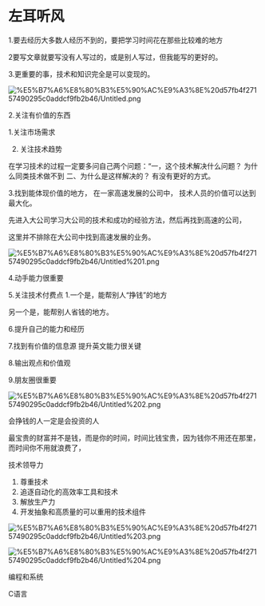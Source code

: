 # 左耳听风

1.要去经历大多数人经历不到的，要把学习时间花在那些比较难的地方

2要写文章就要写没有人写过的，或是别人写过，但我能写的更好的。

3.更重要的事，技术和知识完全是可以变现的。

![%E5%B7%A6%E8%80%B3%E5%90%AC%E9%A3%8E%20d57fb4f27157490295c0addcf9fb2b46/Untitled.png](%E5%B7%A6%E8%80%B3%E5%90%AC%E9%A3%8E%20d57fb4f27157490295c0addcf9fb2b46/Untitled.png)

2.关注有价值的东西

1.关注市场需求

2. 关注技术趋势

在学习技术的过程一定要多问自己两个问题：“一，这个技术解决什么问题？ 为什么同类技术做不到 二、为什么是这样解决的？ 有没有更好的方式。

3.找到能体现价值的地方， 在一家高速发展的公司中， 技术人员的价值可以达到最大化。

先进入大公司学习大公司的技术和成功的经验方法，然后再找到高速的公司，

这里并不排除在大公司中找到高速发展的业务。

![%E5%B7%A6%E8%80%B3%E5%90%AC%E9%A3%8E%20d57fb4f27157490295c0addcf9fb2b46/Untitled%201.png](%E5%B7%A6%E8%80%B3%E5%90%AC%E9%A3%8E%20d57fb4f27157490295c0addcf9fb2b46/Untitled%201.png)

4.动手能力很重要

5.关注技术付费点  1.一个是，能帮别人“挣钱”的地方

另一个是，能帮别人省钱的地方。

6.提升自己的能力和经历

7.找到有价值的信息源   提升英文能力很关键

8.输出观点和价值观

9.朋友圈很重要

![%E5%B7%A6%E8%80%B3%E5%90%AC%E9%A3%8E%20d57fb4f27157490295c0addcf9fb2b46/Untitled%202.png](%E5%B7%A6%E8%80%B3%E5%90%AC%E9%A3%8E%20d57fb4f27157490295c0addcf9fb2b46/Untitled%202.png)

会挣钱的人一定是会投资的人

最宝贵的财富并不是钱，而是你的时间，时间比钱宝贵，因为钱你不用还在那里，而时间你不用就浪费了，

技术领导力

1. 尊重技术
2. 追逐自动化的高效率工具和技术
3. 解放生产力
4. 开发抽象和高质量的可以重用的技术组件

![%E5%B7%A6%E8%80%B3%E5%90%AC%E9%A3%8E%20d57fb4f27157490295c0addcf9fb2b46/Untitled%203.png](%E5%B7%A6%E8%80%B3%E5%90%AC%E9%A3%8E%20d57fb4f27157490295c0addcf9fb2b46/Untitled%203.png)

![%E5%B7%A6%E8%80%B3%E5%90%AC%E9%A3%8E%20d57fb4f27157490295c0addcf9fb2b46/Untitled%204.png](%E5%B7%A6%E8%80%B3%E5%90%AC%E9%A3%8E%20d57fb4f27157490295c0addcf9fb2b46/Untitled%204.png)

编程和系统

C语言
